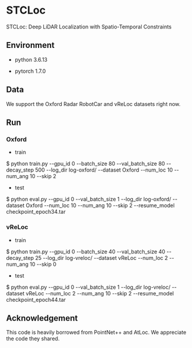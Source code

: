 # STCLoc
STCLoc: Deep LiDAR Localization with Spatio-Temporal Constraints

## Environment

- python 3.6.13

- pytorch 1.7.0


## Data

We support the Oxford Radar RobotCar and vReLoc datasets right now.


## Run
### Oxford

- train

$ python train.py --gpu_id 0 --batch_size 80 --val_batch_size 80 --decay_step 500 --log_dir log-oxford/ --dataset Oxford --num_loc 10 --num_ang 10 --skip 2

- test

$ python eval.py --gpu_id 0 --val_batch_size 1 --log_dir log-oxford/ --dataset Oxford --num_loc 10 --num_ang 10 --skip 2 --resume_model checkpoint_epoch34.tar


### vReLoc

- train

$ python train.py --gpu_id 0 --batch_size 40 --val_batch_size 40 --decay_step 25 --log_dir log-vreloc/ --dataset vReLoc --num_loc 2 --num_ang 10 --skip 0

- test

$ python eval.py --gpu_id 0 --val_batch_size 1 --log_dir log-vreloc/ --dataset vReLoc --num_loc 2 --num_ang 10 --skip 2 --resume_model checkpoint_epoch44.tar


## Acknowledgement

This code is heavily borrowed from PointNet++ and AtLoc. We appreciate the code they shared.